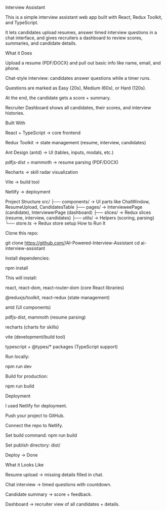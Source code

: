 Interview Assistant

This is a simple interview assistant web app built with React, Redux Toolkit, and TypeScript.

It lets candidates upload resumes, answer timed interview questions in a chat interface, and gives recruiters a dashboard to review scores, summaries, and candidate details.


What it Does

Upload a resume (PDF/DOCX) and pull out basic info like name, email, and phone.

Chat-style interview: candidates answer questions while a timer runs.

Questions are marked as Easy (20s), Medium (60s), or Hard (120s).

At the end, the candidate gets a score + summary.

Recruiter Dashboard shows all candidates, their scores, and interview histories.


Built With

React + TypeScript → core frontend

Redux Toolkit → state management (resume, interview, candidates)

Ant Design (antd) → UI (tables, inputs, modals, etc.)

pdfjs-dist + mammoth → resume parsing (PDF/DOCX)

Recharts → skill radar visualization

Vite → build tool


Netlify → deployment


Project Structure
src/
 ├── components/    → UI parts like ChatWindow, ResumeUpload, CandidatesTable
 ├── pages/         → IntervieweePage (candidate), InterviewerPage (dashboard)
 ├── slices/        → Redux slices (resume, interview, candidates)
 ├── utils/         → Helpers (scoring, parsing)
 └── store.ts       → Redux store setup
How to Run It

Clone this repo:

git clone https://github.com/<your-username>/AI-Powered-Interview-Assistant
cd ai-interview-assistant

Install dependencies:

npm install

This will install:

react, react-dom, react-router-dom (core React libraries)

@reduxjs/toolkit, react-redux (state management)

antd (UI components)

pdfjs-dist, mammoth (resume parsing)

recharts (charts for skills)

vite (development/build tool)

typescript + @types/* packages (TypeScript support)

Run locally:

npm run dev

Build for production:

npm run build

Deployment

I used Netlify for deployment.

Push your project to GitHub.

Connect the repo to Netlify.

Set build command: npm run build

Set publish directory: dist/

Deploy → Done 

What it Looks Like

Resume upload → missing details filled in chat.

Chat interview → timed questions with countdown.

Candidate summary → score + feedback.

Dashboard → recruiter view of all candidates + details.
